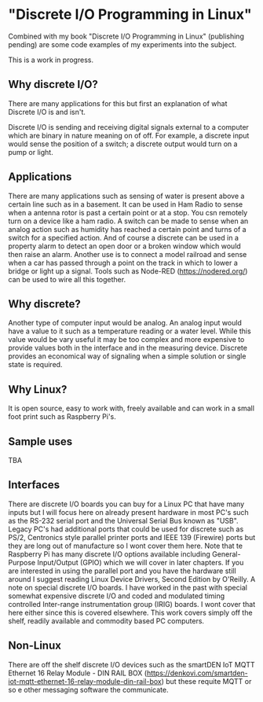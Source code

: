 # "Discrete I/O Programming in Linux"

Combined with my book "Discrete I/O Programming in Linux" (publishing pending) are some code examples of my experiments into the subject.

This is a work in progress.

## Why discrete I/O?

There are many applications for this but first an explanation of what Discrete I/O is and isn't.

Discrete I/O is sending and receiving digital signals external to a computer which are binary in nature meaning on of off. For example, a discrete input would sense the position of a switch; a discrete output would turn on a pump or light.

## Applications

There are many applications such as sensing of water is present above a certain line such as in a basement. It can be used in Ham Radio to sense when a antenna rotor is past a certain point or at a stop. You csn remotely turn on a device like a ham radio. A switch can be made to sense when an analog action such as humidity has reached a certain point and turns of a switch for a specified action. And of course a discrete can be used in a property alarm to detect an open door or a broken window which would then raise an alarm. Another use is to connect a model railroad and sense when a car has passed through a point on the track in which to lower a bridge or light up a signal. Tools such as Node-RED (https://nodered.org/) can be used to wire all this together. 

## Why discrete?

Another type of computer input would be analog. An analog input would have a value to it such as a temperature reading or a water level. While this value would be vary useful it may be too complex and more expensive to provide values both in the interface and in the measuring device. Discrete provides an economical way of signaling when a simple solution or single state is required. 

## Why Linux?

It is open source, easy to work with, freely available and can work in a small foot print such as Raspberry Pi's.

## Sample uses

TBA

## Interfaces

There are discrete I/O boards you can buy for a Linux PC that have many inputs but I will focus here on already present hardware in most PC's such as the RS-232 serial port and the Universal Serial Bus known as "USB". Legacy PC's had additional ports that could be used for discrete such as PS/2, Centronics style parallel printer ports and IEEE 139 (Firewire) ports but they are long out of manufacture so I wont cover them here. Note that te Raspberry Pi has many discrete I/O options available including General-Purpose Input/Output (GPIO) which we will cover in later chapters. If you are interested in using the parallel port and you have the hardware still around I suggest reading Linux Device Drivers, Second Edition by O'Reilly. A note on special discrete I/O boards. I have worked in the past with special somewhat expensive discrete I/O and coded and modulated timing controlled Inter-range instrumentation group (IRIG) boards. I wont cover that here either since this is covered elsewhere. This work covers simply off the shelf, readily available and commodity based PC computers.

## Non-Linux

There are off the shelf discrete I/O devices such as the smartDEN IoT MQTT Ethernet 16 Relay Module - DIN RAIL BOX (https://denkovi.com/smartden-iot-mqtt-ethernet-16-relay-module-din-rail-box) but these requite MQTT or so e other messaging software the communicate.  
